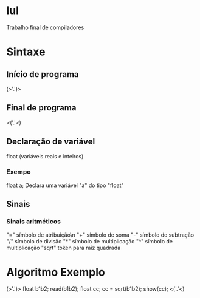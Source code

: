 # lul
Trabalho final de compiladores

# Sintaxe
## Início de programa
(>'.')>

## Final de programa
<('.'<)

## Declaração de variável
float (variáveis reais e inteiros)

### Exempo
float a;
Declara uma variável "a" do tipo "float"

## Sinais
### Sinais aritméticos

"=" símbolo de atribuição\n
"+" símbolo de soma
"-" símbolo de subtração
"/" símbolo de divisão
"*" símbolo de multiplicação
"^" símbolo de multiplicação
"sqrt" token para raiz quadrada


### 

# Algoritmo Exemplo

(>'.')>
    float b1b2;
    read(b1b2);
    float cc;
    cc = sqrt(b1b2);
    show(cc);
<('.'<)
